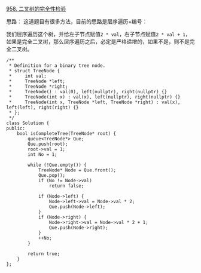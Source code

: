 
[958. 二叉树的完全性检验](https://leetcode.cn/problems/check-completeness-of-a-binary-tree/description/)

思路：
这道题目有很多方法，目前的思路是层序遍历+编号：

我们层序遍历这个树，并给左子节点赋值`2 * val`，右子节点赋值`2 * val + 1`，如果是完全二叉树，那么层序遍历之后，必定是严格递增的，如果不是，则不是完全二叉树。

```
/**
 * Definition for a binary tree node.
 * struct TreeNode {
 *     int val;
 *     TreeNode *left;
 *     TreeNode *right;
 *     TreeNode() : val(0), left(nullptr), right(nullptr) {}
 *     TreeNode(int x) : val(x), left(nullptr), right(nullptr) {}
 *     TreeNode(int x, TreeNode *left, TreeNode *right) : val(x), left(left), right(right) {}
 * };
 */
class Solution {
public:
    bool isCompleteTree(TreeNode* root) {
        queue<TreeNode*> Que;
        Que.push(root);
        root->val = 1;
        int No = 1;

        while (!Que.empty()) {
            TreeNode* Node = Que.front();
            Que.pop();
            if (No != Node->val)
                return false;
            
            if (Node->left) {
                Node->left->val = Node->val * 2;
                Que.push(Node->left);
            }
            if (Node->right) {
                Node->right->val = Node->val * 2 + 1;
                Que.push(Node->right);
            }
            ++No;
        }

        return true;
    }
};
```
